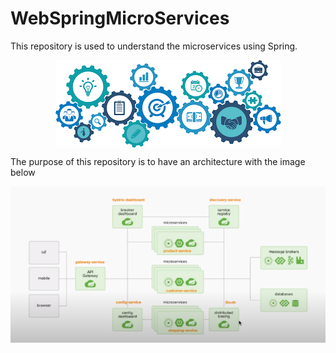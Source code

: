<p align="center">
  <h1>WebSpringMicroServices</h1>
 </p>
 
 This repository is used to understand the microservices using Spring.

<p align="center">
  <img align="center" src="./assets/main.png">
</p>


The purpose of this repository is to have an architecture with the image below


<p align="center">
  <img align="center" src="./assets/objective.png">
</p>

